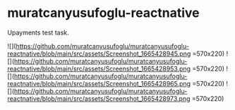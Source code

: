 # muratcanyusufoglu-reactnative
Upayments test task.

![](https://github.com/muratcanyusufoglu/muratcanyusufoglu-reactnative/blob/main/src/assets/Screenshot_1665428945.png =570x220)
![](https://github.com/muratcanyusufoglu/muratcanyusufoglu-reactnative/blob/main/src/assets/Screenshot_1665428953.png =570x220)
![](https://github.com/muratcanyusufoglu/muratcanyusufoglu-reactnative/blob/main/src/assets/Screenshot_1665428965.png =570x220)
![](https://github.com/muratcanyusufoglu/muratcanyusufoglu-reactnative/blob/main/src/assets/Screenshot_1665428973.png =570x220)


